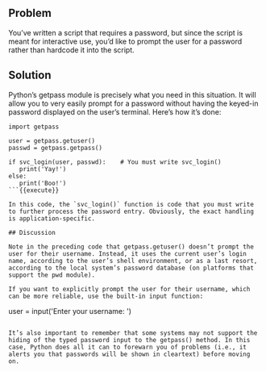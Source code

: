 ## Problem

You’ve written a script that requires a password, but since the script is meant for interactive use, you’d like to prompt the user for a password rather than hardcode it into the script.

## Solution

Python’s getpass module is precisely what you need in this situation. It will allow you to very easily prompt for a password without having the keyed-in password displayed on the user’s terminal. Here’s how it’s done:

```
import getpass

user = getpass.getuser()
passwd = getpass.getpass()

if svc_login(user, passwd):    # You must write svc_login()
   print('Yay!')
else:
   print('Boo!')
```{{execute}}

In this code, the `svc_login()` function is code that you must write to further process the password entry. Obviously, the exact handling is application-specific.

## Discussion

Note in the preceding code that getpass.getuser() doesn’t prompt the user for their username. Instead, it uses the current user’s login name, according to the user’s shell environment, or as a last resort, according to the local system’s password database (on platforms that support the pwd module).

If you want to explicitly prompt the user for their username, which can be more reliable, use the built-in input function:

```
user = input('Enter your username: ')
```{{execute}}

It’s also important to remember that some systems may not support the hiding of the typed password input to the getpass() method. In this case, Python does all it can to forewarn you of problems (i.e., it alerts you that passwords will be shown in cleartext) before moving on.